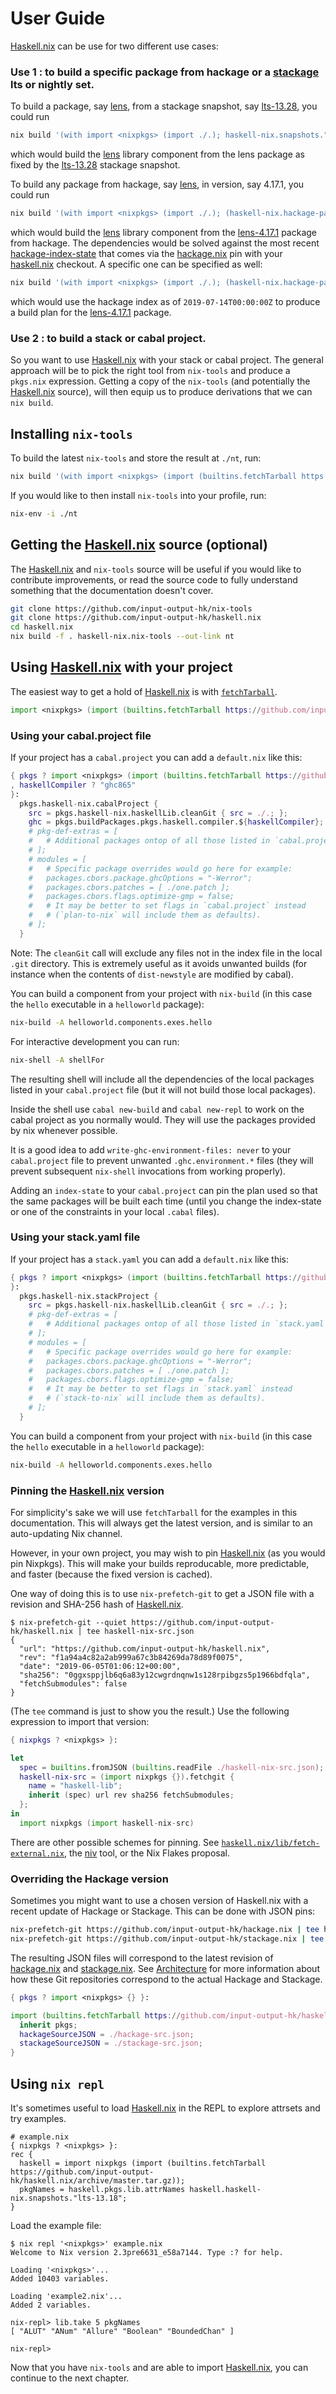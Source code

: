 # User Guide

[Haskell.nix][] can be use for two different use cases:

### Use 1 : to build a specific package from hackage or a [stackage][] lts or nightly set.

To build a package, say [lens][], from a stackage snapshot, say [lts-13.28][],
you could run
```bash
nix build '(with import <nixpkgs> (import ./.); haskell-nix.snapshots."lts-13.28").lens.components.library'
```
which would build the [lens][] library component from the lens package as fixed
by the [lts-13.28][] stackage snapshot.
   
To build any package from hackage, say [lens][], in version, say 4.17.1, you
could run
```bash
nix build '(with import <nixpkgs> (import ./.); (haskell-nix.hackage-package { name = "lens"; version = "4.17.1"; })).components.library'
```
which would build the [lens][] library component from the [lens-4.17.1][] package
from hackage.  The dependencies would be solved against the most recent 
[hackage-index-state][] that comes via the [hackage.nix][] pin with your
[haskell.nix][] checkout.  A specific one can be specified as well:
```bash
nix build '(with import <nixpkgs> (import ./.); (haskell-nix.hackage-package { name = "lens"; version = "4.17.1"; index-state = "2019-07-14T00:00:00Z"; })).components.library'
```
which would use the hackage index as of `2019-07-14T00:00:00Z` to produce a build plan
for the [lens-4.17.1][] package.
   

### Use 2 : to build a stack or cabal project.
 
So you want to use [Haskell.nix][] with your stack or cabal project. The
general approach will be to pick the right tool from `nix-tools` and
produce a `pkgs.nix` expression.  Getting a copy of the `nix-tools`
(and potentially the [Haskell.nix][] source), will then equip us to
produce derivations that we can `nix build`.

[haskell.nix]: https://github.com/input-output-hk/haskell.nix
[stackage]: https://stackage.org
[lts-13.28]: https://www.stackage.org/lts-13.28
[lens]: https://hackage.haskell.org/package/lens
[lens-4.17.1]: https://hackage.haskell.org/package/lens-4.17.1
[hackage.nix]: https://github.com/input-output-hk/hackage.nix
[hackage-index-state]: https://github.com/input-output-hk/hackage.nix/blob/master/index-state-hashes.nix

## Installing `nix-tools`

To build the latest `nix-tools` and store the result at `./nt`, run:

```bash
nix build '(with import <nixpkgs> (import (builtins.fetchTarball https://github.com/input-output-hk/haskell.nix/archive/master.tar.gz)); haskell-nix.nix-tools)' --out-link nt
```

If you would like to then install `nix-tools` into your profile, run:

```bash
nix-env -i ./nt
```

## Getting the [Haskell.nix][] source (optional)

The [Haskell.nix][] and `nix-tools` source will be useful if you would
like to contribute improvements, or read the source code to fully
understand something that the documentation doesn't cover.

```bash
git clone https://github.com/input-output-hk/nix-tools
git clone https://github.com/input-output-hk/haskell.nix
cd haskell.nix
nix build -f . haskell-nix.nix-tools --out-link nt
```

## Using [Haskell.nix][] with your project

The easiest way to get a hold of [Haskell.nix][] is with
[`fetchTarball`](https://nixos.org/nix/manual/#ssec-builtins).

```nix
import <nixpkgs> (import (builtins.fetchTarball https://github.com/input-output-hk/haskell.nix/archive/master.tar.gz))
```

### Using your cabal.project file

If your project has a `cabal.project` you can add a `default.nix` like this:

```nix
{ pkgs ? import <nixpkgs> (import (builtins.fetchTarball https://github.com/input-output-hk/haskell.nix/archive/master.tar.gz))
, haskellCompiler ? "ghc865"
}:
  pkgs.haskell-nix.cabalProject {
    src = pkgs.haskell-nix.haskellLib.cleanGit { src = ./.; };
    ghc = pkgs.buildPackages.pkgs.haskell.compiler.${haskellCompiler};
    # pkg-def-extras = [
    #   # Additional packages ontop of all those listed in `cabal.project`
    # ];
    # modules = [
    #   # Specific package overrides would go here for example:
    #   packages.cbors.package.ghcOptions = "-Werror";
    #   packages.cbors.patches = [ ./one.patch ];
    #   packages.cbors.flags.optimize-gmp = false;
    #   # It may be better to set flags in `cabal.project` instead
    #   # (`plan-to-nix` will include them as defaults).
    # ];
  }
```

Note: The `cleanGit` call will exclude any files not in the index file
in the local `.git` directory.  This is extremely useful as it avoids
unwanted builds (for instance when the contents of `dist-newstyle` are
modified by cabal).

You can build a component from your project with `nix-build` (in this
case the `hello` executable in a `helloworld` package):

```bash
nix-build -A helloworld.components.exes.hello
```

For interactive development you can run:

```bash
nix-shell -A shellFor
```

The resulting shell will include all the dependencies of the local packages
listed in your `cabal.project` file (but it will not build those local
packages).

Inside the shell use `cabal new-build` and `cabal new-repl` to work on the
cabal project as you normally would.  They will use the packages provided
by nix whenever possible.

It is a good idea to add `write-ghc-environment-files: never` to your
`cabal.project` file to prevent unwanted `.ghc.environment.*` files
(they will prevent subsequent `nix-shell` invocations from working
properly).

Adding an `index-state` to your `cabal.project` can pin the plan used so that
the same packages will be built each time (until you change the index-state
or one of the constraints in your local `.cabal` files).

### Using your stack.yaml file

If your project has a `stack.yaml` you can add a `default.nix` like this:

```nix
{ pkgs ? import <nixpkgs> (import (builtins.fetchTarball https://github.com/input-output-hk/haskell.nix/archive/master.tar.gz))
}:
  pkgs.haskell-nix.stackProject {
    src = pkgs.haskell-nix.haskellLib.cleanGit { src = ./.; };
    # pkg-def-extras = [
    #   # Additional packages ontop of all those listed in `stack.yaml`
    # ];
    # modules = [
    #   # Specific package overrides would go here for example:
    #   packages.cbors.package.ghcOptions = "-Werror";
    #   packages.cbors.patches = [ ./one.patch ];
    #   packages.cbors.flags.optimize-gmp = false;
    #   # It may be better to set flags in `stack.yaml` instead
    #   # (`stack-to-nix` will include them as defaults).
    # ];
  }
```

You can build a component from your project with `nix-build` (in this
case the `hello` executable in a `helloworld` package):

```bash
nix-build -A helloworld.components.exes.hello
```

### Pinning the [Haskell.nix][] version

For simplicity's sake we will use `fetchTarball` for the examples in
this documentation. This will always get the latest version, and is
similar to an auto-updating Nix channel.

However, in your own project, you may wish to pin [Haskell.nix][] (as
you would pin Nixpkgs). This will make your builds reproducable, more
predictable, and faster (because the fixed version is cached).

One way of doing this is to use `nix-prefetch-git` to get a JSON file
with a revision and SHA-256 hash of [Haskell.nix][].

```
$ nix-prefetch-git --quiet https://github.com/input-output-hk/haskell.nix | tee haskell-nix-src.json
{
  "url": "https://github.com/input-output-hk/haskell.nix",
  "rev": "f1a94a4c82a2ab999a67c3b84269da78d89f0075",
  "date": "2019-06-05T01:06:12+00:00",
  "sha256": "0ggxsppjlb6q6a83y12cwgrdnqnw1s128rpibgzs5p1966bdfqla",
  "fetchSubmodules": false
}
```

(The `tee` command is just to show you the result.)
Use the following expression to import that version:

```nix
{ nixpkgs ? <nixpkgs> }:

let
  spec = builtins.fromJSON (builtins.readFile ./haskell-nix-src.json);
  haskell-nix-src = (import nixpkgs {}).fetchgit {
    name = "haskell-lib";
    inherit (spec) url rev sha256 fetchSubmodules;
  };
in
  import nixpkgs (import haskell-nix-src)
```

There are other possible schemes for pinning. See
[`haskell.nix/lib/fetch-external.nix`](https://github.com/input-output-hk/haskell.nix/blob/master/lib/fetch-external.nix),
the [niv](https://github.com/nmattia/niv) tool, or the Nix Flakes
proposal.

### Overriding the Hackage version

Sometimes you might want to use a chosen version of Haskell.nix with a
recent update of Hackage or Stackage. This can be done with JSON pins:

```bash
nix-prefetch-git https://github.com/input-output-hk/hackage.nix | tee hackage-src.json
nix-prefetch-git https://github.com/input-output-hk/stackage.nix | tee stackage-src.json
```

The resulting JSON files will correspond to the latest revision of
[hackage.nix][] and [stackage.nix][]. See
[Architecture](architecture.md) for more information about how
these Git repositories correspond to the actual Hackage and Stackage.

[hackage.nix]: https://github.com/input-output-hk/hackage.nix
[stackage.nix]: https://github.com/input-output-hk/stackage.nix

```nix
{ pkgs ? import <nixpkgs> {} }:

import (builtins.fetchTarball https://github.com/input-output-hk/haskell.nix/archive/master.tar.gz) {
  inherit pkgs;
  hackageSourceJSON = ./hackage-src.json;
  stackageSourceJSON = ./stackage-src.json; 
}
```

## Using `nix repl`

It's sometimes useful to load [Haskell.nix][] in the REPL to explore
attrsets and try examples. 

```
# example.nix
{ nixpkgs ? <nixpkgs> }:
rec {
  haskell = import nixpkgs (import (builtins.fetchTarball https://github.com/input-output-hk/haskell.nix/archive/master.tar.gz));
  pkgNames = haskell.pkgs.lib.attrNames haskell.haskell-nix.snapshots."lts-13.18";
}
```

Load the example file:

```
$ nix repl '<nixpkgs>' example.nix
Welcome to Nix version 2.3pre6631_e58a7144. Type :? for help.

Loading '<nixpkgs>'...
Added 10403 variables.

Loading 'example2.nix'...
Added 2 variables.

nix-repl> lib.take 5 pkgNames
[ "ALUT" "ANum" "Allure" "Boolean" "BoundedChan" ]

nix-repl> 
```

Now that you have `nix-tools` and are able to import [Haskell.nix][],
you can continue to the next chapter.
